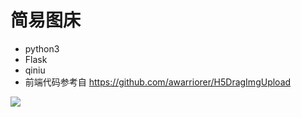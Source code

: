# 简易图床
* python3
* Flask
* qiniu
* 前端代码参考自 https://github.com/awarriorer/H5DragImgUpload

![](http://img.codeface.cn/ee64bd4147ec62be76acf174053c80af.png)